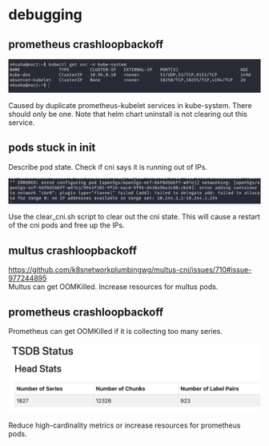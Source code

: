 # debugging

## prometheus crashloopbackoff

![prometheus crash #1](images/prometheus-crash-1.png)

Caused by duplicate prometheus-kubelet services in kube-system. There should only be one.
Note that helm chart uninstall is not clearing out this service. 

## pods stuck in init
Describe pod state. Check if cni says it is running out of IPs.

![cni out of IPs](images/cni-out-of-ips.png)

Use the clear_cni.sh script to clear out the cni state. This will cause a restart of the cni pods and free up the IPs.

## multus crashloopbackoff
https://github.com/k8snetworkplumbingwg/multus-cni/issues/710#issue-977244895  
Multus can get OOMKilled.
Increase resources for multus pods.

## prometheus crashloopbackoff
Prometheus can get OOMKilled if it is collecting too many series.

![prometheus-tsdb](images/prometheus-tsdb.png)

Reduce high-cardinality metrics or increase resources for prometheus pods.